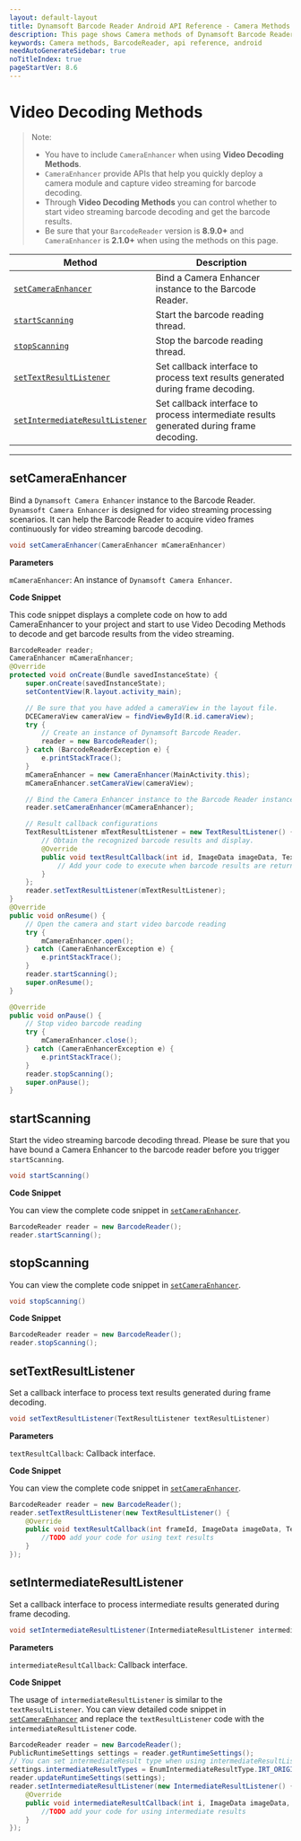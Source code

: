 ```yaml
---
layout: default-layout
title: Dynamsoft Barcode Reader Android API Reference - Camera Methods
description: This page shows Camera methods of Dynamsoft Barcode Reader for Android SDK.
keywords: Camera methods, BarcodeReader, api reference, android
needAutoGenerateSidebar: true
noTitleIndex: true
pageStartVer: 8.6
---
```



# Video Decoding Methods

> Note:
>  
> - You have to include `CameraEnhancer` when using **Video Decoding Methods**.  
> - `CameraEnhancer` provide APIs that help you quickly deploy a camera module and capture video streaming for barcode decoding.  
> - Through **Video Decoding Methods** you can control whether to start video streaming barcode decoding and get the barcode results.  
> - Be sure that your `BarcodeReader` version is **8.9.0+** and `CameraEnhancer` is **2.1.0+** when using the methods on this page.

| Method | Description |
|--------|-------------|
| [`setCameraEnhancer`](#setcameraenhancer) | Bind a Camera Enhancer instance to the Barcode Reader.  |
| [`startScanning`](#startscanning) | Start the barcode reading thread. |
| [`stopScanning`](#stopscanning) | Stop the barcode reading thread. |
| [`setTextResultListener`](#settextresultlistener) | Set callback interface to process text results generated during frame decoding. |
| [`setIntermediateResultListener`](#setintermediateresultlistener) | Set callback interface to process intermediate results generated during frame decoding. |

---

## setCameraEnhancer

Bind a `Dynamsoft Camera Enhancer` instance to the Barcode Reader. `Dynamsoft Camera Enhancer` is designed for video streaming processing scenarios. It can help the Barcode Reader to acquire video frames continuously for video streaming barcode decoding.

```java
void setCameraEnhancer(CameraEnhancer mCameraEnhancer)
```

**Parameters**

`mCameraEnhancer`: An instance of `Dynamsoft Camera Enhancer`.

**Code Snippet**

This code snippet displays a complete code on how to add CameraEnhancer to your project and start to use Video Decoding Methods to decode and get barcode results from the video streaming.

```java
BarcodeReader reader;
CameraEnhancer mCameraEnhancer;
@Override
protected void onCreate(Bundle savedInstanceState) {
    super.onCreate(savedInstanceState);
    setContentView(R.layout.activity_main);

    // Be sure that you have added a cameraView in the layout file.
    DCECameraView cameraView = findViewById(R.id.cameraView);
    try {
        // Create an instance of Dynamsoft Barcode Reader.
        reader = new BarcodeReader();
    } catch (BarcodeReaderException e) {
        e.printStackTrace();
    }
    mCameraEnhancer = new CameraEnhancer(MainActivity.this);
    mCameraEnhancer.setCameraView(cameraView);

    // Bind the Camera Enhancer instance to the Barcode Reader instance.
    reader.setCameraEnhancer(mCameraEnhancer);

    // Result callback configurations
    TextResultListener mTextResultListener = new TextResultListener() {
        // Obtain the recognized barcode results and display.
        @Override
        public void textResultCallback(int id, ImageData imageData, TextResult[] textResults) {
            // Add your code to execute when barcode results are returned.
        }
    };
    reader.setTextResultListener(mTextResultListener);
}
@Override
public void onResume() {
    // Open the camera and start video barcode reading
    try {
        mCameraEnhancer.open();
    } catch (CameraEnhancerException e) {
        e.printStackTrace();
    }
    reader.startScanning();
    super.onResume();
}

@Override
public void onPause() {
    // Stop video barcode reading
    try {
        mCameraEnhancer.close();
    } catch (CameraEnhancerException e) {
        e.printStackTrace();
    }
    reader.stopScanning();
    super.onPause();
}
```

## startScanning

Start the video streaming barcode decoding thread. Please be sure that you have bound a Camera Enhancer to the barcode reader before you trigger `startScanning`.

```java
void startScanning()
```

**Code Snippet**

You can view the complete code snippet in [`setCameraEnhancer`](#setcameraenhancer).

```java
BarcodeReader reader = new BarcodeReader();
reader.startScanning();
```

## stopScanning

You can view the complete code snippet in [`setCameraEnhancer`](#setcameraenhancer).

```java
void stopScanning()
```

**Code Snippet**

```java
BarcodeReader reader = new BarcodeReader();
reader.stopScanning();
```

## setTextResultListener

Set a callback interface to process text results generated during frame decoding.

```java
void setTextResultListener(TextResultListener textResultListener)
```

**Parameters**

`textResultCallback`: Callback interface.

**Code Snippet**

You can view the complete code snippet in [`setCameraEnhancer`](#setcameraenhancer).

```java
BarcodeReader reader = new BarcodeReader();
reader.setTextResultListener(new TextResultListener() {
    @Override
    public void textResultCallback(int frameId, ImageData imageData, TextResult[] results) {
        //TODO add your code for using text results
    }
});
```

## setIntermediateResultListener

Set a callback interface to process intermediate results generated during frame decoding.

```java
void setIntermediateResultListener(IntermediateResultListener intermediateResultListener)
```

**Parameters**

`intermediateResultCallback`: Callback interface.

**Code Snippet**

The usage of `intermediateResultListener` is similar to the `textResultListener`. You can view detailed code snippet in [`setCameraEnhancer`](#setcameraenhancer) and replace the `textResultListener` code with the `intermediateResultListener` code.

```java
BarcodeReader reader = new BarcodeReader();
PublicRuntimeSettings settings = reader.getRuntimeSettings();
// You can set intermediateResult type when using intermediateResultListener
settings.intermediateResultTypes = EnumIntermediateResultType.IRT_ORIGINAL_IMAGE | EnumIntermediateResultType.IRT_COLOUR_CLUSTERED_IMAGE | EnumIntermediateResultType.IRT_COLOUR_CONVERTED_GRAYSCALE_IMAGE;
reader.updateRuntimeSettings(settings);
reader.setIntermediateResultListener(new IntermediateResultListener() {
    @Override
    public void intermediateResultCallback(int i, ImageData imageData, IntermediateResult[] intermediateResults) {
        //TODO add your code for using intermediate results           
    }
});
```
